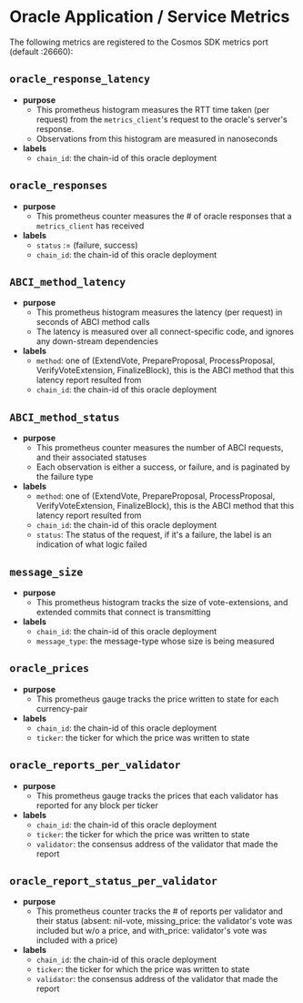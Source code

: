 # Oracle Application / Service Metrics

The following metrics are registered to the Cosmos SDK metrics port (default :26660):

## `oracle_response_latency`

* **purpose**
    * This prometheus histogram measures the RTT time taken (per request) from the `metrics_client`'s request to the oracle's server's response.
    * Observations from this histogram are measured in nanoseconds
* **labels**
    * `chain_id`: the chain-id of this oracle deployment

## `oracle_responses`

* **purpose**
    * This prometheus counter measures the # of oracle responses that a `metrics_client` has received
* **labels**
    * `status` := (failure, success)
    * `chain_id`: the chain-id of this oracle deployment

## `ABCI_method_latency`

* **purpose**
    * This prometheus histogram measures the latency (per request) in seconds of ABCI method calls
    * The latency is measured over all connect-specific code, and ignores any down-stream dependencies
* **labels**
    * `method`: one of (ExtendVote, PrepareProposal, ProcessProposal, VerifyVoteExtension, FinalizeBlock), this is the ABCI method that this latency report resulted from
    * `chain_id`: the chain-id of this oracle deployment

## `ABCI_method_status`

* **purpose**
    * This prometheus counter measures the number of ABCI requests, and their associated statuses
    * Each observation is either a success, or failure, and is paginated by the failure type
* **labels**
    * `method`: one of (ExtendVote, PrepareProposal, ProcessProposal, VerifyVoteExtension, FinalizeBlock), this is the ABCI method that this latency report resulted from
    * `chain_id`: the chain-id of this oracle deployment
    * `status`: The status of the request, if it's a failure, the label is an indication of what logic failed

## `message_size`

* **purpose**
    * This prometheus histogram tracks the size of vote-extensions, and extended commits that connect is transmitting 
* **labels**
    * `chain_id`: the chain-id of this oracle deployment
    * `message_type`: the message-type whose size is being measured

## `oracle_prices`

* **purpose**
    * This prometheus gauge tracks the price written to state for each currency-pair
* **labels**
    * `chain_id`: the chain-id of this oracle deployment
    * `ticker`: the ticker for which the price was written to state

## `oracle_reports_per_validator`

* **purpose**
    * This prometheus gauge tracks the prices that each validator has reported for any block per ticker
* **labels**
    * `chain_id`: the chain-id of this oracle deployment
    * `ticker`: the ticker for which the price was written to state
    * `validator`: the consensus address of the validator that made the report

## `oracle_report_status_per_validator`

* **purpose**
    * This prometheus counter tracks the # of reports per validator and their status (absent: nil-vote, missing_price: the validator's vote was included but w/o a price, and with_price: validator's vote was included with a price)
* **labels**
    * `chain_id`: the chain-id of this oracle deployment
    * `ticker`: the ticker for which the price was written to state
    * `validator`: the consensus address of the validator that made the report
